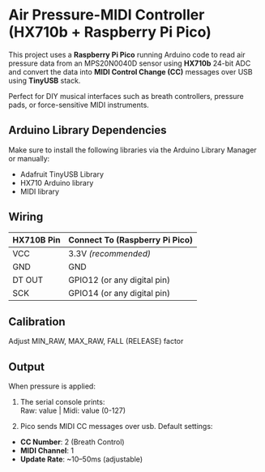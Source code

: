 # Air Pressure-MIDI Controller (HX710b + Raspberry Pi Pico)

This project uses a **Raspberry Pi Pico** running Arduino code to read air pressure data from an MPS20N0040D sensor using **HX710b** 24-bit ADC and convert the data into **MIDI Control Change (CC)** messages over USB using **TinyUSB** stack.

Perfect for DIY musical interfaces such as breath controllers, pressure pads, or force-sensitive MIDI instruments.

## Arduino Library Dependencies

Make sure to install the following libraries via the Arduino Library Manager or manually:
- Adafruit TinyUSB Library 
- HX710 Arduino library
- MIDI library 

## Wiring

| HX710B Pin | Connect To (Raspberry Pi Pico) |
|------------|-------------------------------|
| VCC        | 3.3V *(recommended)*           |
| GND        | GND                           |
| DT OUT     | GPIO12 (or any digital pin)    |
| SCK        | GPIO14 (or any digital pin)    |

## Calibration

Adjust MIN_RAW, MAX_RAW,
       FALL (RELEASE) factor  

## Output

When pressure is applied:

1. The serial console prints:   
   Raw: value | Midi: value (0-127)

2. Pico sends MIDI CC messages over usb. Default settings:

- **CC Number**: 2 (Breath Control)
- **MIDI Channel**: 1
- **Update Rate**: ~10–50ms (adjustable)






